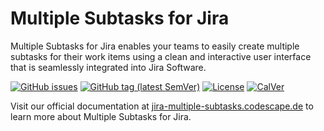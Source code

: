 # Multiple Subtasks for Jira

Multiple Subtasks for Jira enables your teams to easily create multiple subtasks for their work items using a clean and interactive user interface that is seamlessly integrated into Jira Software.

[![GitHub issues](https://img.shields.io/github/issues/codescape/jira-multiple-subtasks.svg)](https://github.com/codescape/jira-multiple-subtasks/issues)
[![GitHub tag (latest SemVer)](https://img.shields.io/github/tag/codescape/jira-multiple-subtasks.svg)](https://github.com/codescape/jira-multiple-subtasks/releases)
[![License](https://img.shields.io/github/license/codescape/jira-multiple-subtasks.svg)](license.txt)
[![CalVer](https://img.shields.io/badge/calver-YY.MM.MICRO-22bfda.svg)](https://calver.org/)

Visit our official documentation at [jira-multiple-subtasks.codescape.de](https://jira-multiple-subtasks.codescape.de) to learn more about Multiple Subtasks for Jira.
